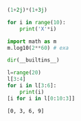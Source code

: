 ```python
(1+2j)*(1+3j)
```


```python
for i in range(10):
    print('X'*i)

```


```python
import math as m
m.log10(2**60) # exa
```


```python
dir(__builtins__)
```


```python
l=range(20)
l[3:4]
for i in l[3:6]:
    print(i)
[i for i in l[0:10:3]]
```




    [0, 3, 6, 9]


